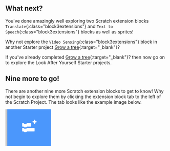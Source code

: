 ## What next?

You've done amazingly well exploring two Scratch extension blocks `Translate`{:class="block3extensions"} and `Text to Speech`{:class="block3extensions"} blocks as well as sprites!

Why not explore the `Video Sensing`{:class="block3extensions"} block in another Starter project [Grow a tree](https://projects.raspberrypi.org/en/projects/grow-a-tree){:target="_blank"}?

If you've already completed [Grow a tree](https://projects.raspberrypi.org/en/projects/grow-a-tree){:target="_blank"}? then now go on to explore the Look After Yourself Starter projects.

## Nine more to go!

There are another nine more Scratch extension blocks to get to know! Why not begin to explore them by clicking the extension block tab to the left of the Scratch Project. The tab looks like the example image below.

![Extension Blocks tab](images/extension-blocks.png)
